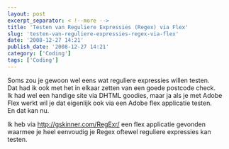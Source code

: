 ```yaml
---
layout: post
excerpt_separator: < !--more -->
title: 'Testen van Reguliere Expressies (Regex) via Flex'
slug: 'testen-van-reguliere-expressies-regex-via-flex'
date: '2008-12-27 14:21'
publish_date: '2008-12-27 14:21'
category: ['Coding']
tags: ['Coding']
---
```

Soms zou je gewoon wel eens wat reguliere expressies willen testen.  
Dat had ik ook met het in elkaar zetten van een goede postcode check.  
Ik had wel een handige site via DHTML goodies, maar ja als je met Adobe Flex
werkt wil je dat eigenlijk ook via een Adobe flex applicatie testen.  
En dat kan nu.  
  
  
Ik heb via <http://gskinner.com/RegExr/> een flex applicatie gevonden waarmee
je heel eenvoudig je Regex oftewel reguliere expressies kan testen.

